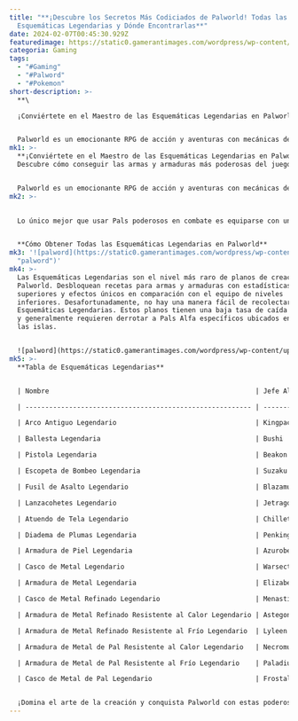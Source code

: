 ```yaml
---
title: "**¡Descubre los Secretos Más Codiciados de Palworld! Todas las
  Esquemáticas Legendarias y Dónde Encontrarlas**"
date: 2024-02-07T00:45:30.929Z
featuredimage: https://static0.gamerantimages.com/wordpress/wp-content/uploads/2024/02/palworld-all-legendary-schematics-and-their-locations.jpg?q=50&fit=contain&w=1140&h=&dpr=1.5
categoria: Gaming
tags:
  - "#Gaming"
  - "#Palword"
  - "#Pokemon"
short-description: >-
  **\

  ¡Conviértete en el Maestro de las Esquemáticas Legendarias en Palworld! Descubre cómo conseguir las armas y armaduras más poderosas del juego.**


  Palworld es un emocionante RPG de acción y aventuras con mecánicas de supervivencia, creación y domesticación de monstruos. Ambientado en un
mk1: >-
  **¡Conviértete en el Maestro de las Esquemáticas Legendarias en Palworld!
  Descubre cómo conseguir las armas y armaduras más poderosas del juego.**


  Palworld es un emocionante RPG de acción y aventuras con mecánicas de supervivencia, creación y domesticación de monstruos. Ambientado en un mundo abierto poblado por criaturas similares a Pokémon, llamadas Pals, que los jugadores pueden combatir y capturar. Además de ser el compañero perfecto en las aventuras, los Pals pueden usarse para construir la base perfecta y para el combate.
mk2: >-
  

  Lo único mejor que usar Pals poderosos en combate es equiparse con un combo de armas y armaduras aún más poderoso. Dado que la creación es una mecánica central del juego, los jugadores pueden crear armas y piezas de armadura legendarias para mejorar las capacidades de su personaje. Sin embargo, antes de poder acceder al equipo de primera categoría, los jugadores necesitan recolectar las Esquemáticas Legendarias.


  **Cómo Obtener Todas las Esquemáticas Legendarias en Palworld**
mk3: '![palword](https://static0.gamerantimages.com/wordpress/wp-content/uploads/2024/02/palworld-galeclaw-in-action-in-paldeck-video.jpg?q=50&fit=crop&w=1500&dpr=1.5
  "palword")'
mk4: >-
  Las Esquemáticas Legendarias son el nivel más raro de planos de creación en
  Palworld. Desbloquean recetas para armas y armaduras con estadísticas
  superiores y efectos únicos en comparación con el equipo de niveles
  inferiores. Desafortunadamente, no hay una manera fácil de recolectar las
  Esquemáticas Legendarias. Estos planos tienen una baja tasa de caída de cofres
  y generalmente requieren derrotar a Pals Alfa específicos ubicados en todas
  las islas.


  ![palword](https://static0.gamerantimages.com/wordpress/wp-content/uploads/2024/01/palworld-legendary-feathered-hair-band-schematic.jpg?q=50&fit=crop&w=1500&dpr=1.5 "palword")
mk5: >-
  **Tabla de Esquemáticas Legendarias**


  | Nombre                                                    | Jefe Alpha Pal | Nivel Requerido | Ubicación y Coordenadas                             |

  | --------------------------------------------------------- | -------------- | --------------- | --------------------------------------------------- |

  | Arco Antiguo Legendario                                   | Kingpaca       | Nivel 23        | Mundo Abierto (50, -460)                            |

  | Ballesta Legendaria                                       | Bushi          | Nivel 23        | Reino Sellado del Maestro de la Espada (-116, -491) |

  | Pistola Legendaria                                        | Beakon         | Nivel 29        | Mundo Abierto (-346, -254)                          |

  | Escopeta de Bombeo Legendaria                             | Suzaku         | Nivel 45        | Mundo Abierto (403, 254)                            |

  | Fusil de Asalto Legendario                                | Blazamut       | Nivel 49        | Mina Abrasadora (-434, -532)                        |

  | Lanzacohetes Legendario                                   | Jetragon       | Nivel 50        | Mundo Abierto (-784, -322)                          |

  | Atuendo de Tela Legendario                                | Chillet        | Nivel 11        | Mundo Abierto (171, -416)                           |

  | Diadema de Plumas Legendaria                              | Penking        | Nivel 15        | Reino Sellado de las Alas Congeladas (114, -352)    |

  | Armadura de Piel Legendaria                               | Azurobe        | Nivel 17        | Mundo Abierto (-53, -388)                           |

  | Casco de Metal Legendario                                 | Warsect        | Nivel 30        | Reino Sellado del Valiente                          |

  | Armadura de Metal Legendaria                              | Elizabee       | Nivel 31        | Mina Devota (32, -183)                              |

  | Casco de Metal Refinado Legendario                        | Menasting      | Nivel 44        | Mina Desecada (494, 82)                             |

  | Armadura de Metal Refinado Resistente al Calor Legendario | Astegon        | Nivel 48        | Mina Destruida (-578, -421)                         |

  | Armadura de Metal Refinado Resistente al Frío Legendario  | Lyleen Noct    | Nivel 49        | Mina de Iceberg (-142, 322)                         |

  | Armadura de Metal de Pal Resistente al Calor Legendario   | Necromus       | Nivel 50        | Mundo Abierto (447, 676)                            |

  | Armadura de Metal de Pal Resistente al Frío Legendario    | Paladius       | Nivel 50        | Mundo Abierto (447, 676)                            |

  | Casco de Metal de Pal Legendario                          | Frostallion    | Nivel 50        | Mundo Abierto (-354, 509)                           |


  ¡Domina el arte de la creación y conquista Palworld con estas poderosas Esquemáticas Legendarias!
---
```

